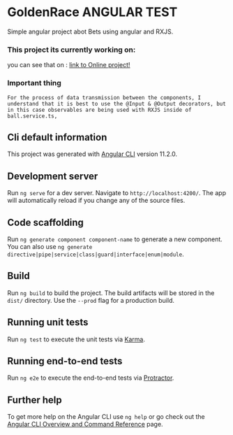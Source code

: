 # GoldenRace ANGULAR TEST

Simple angular project abot Bets using angular and RXJS.

### This project its currently working on:

you can see that on : [link to Online project!](https://golden-race-lu7ssfvne-jdesignermayor.vercel.app/)

### Important thing

```
For the process of data transmission between the components, I understand that it is best to use the @Input & @Output decorators, but in this case observables are being used with RXJS inside of ball.service.ts,

```

## Cli default information

This project was generated with [Angular CLI](https://github.com/angular/angular-cli) version 11.2.0.

## Development server

Run `ng serve` for a dev server. Navigate to `http://localhost:4200/`. The app will automatically reload if you change any of the source files.

## Code scaffolding

Run `ng generate component component-name` to generate a new component. You can also use `ng generate directive|pipe|service|class|guard|interface|enum|module`.

## Build

Run `ng build` to build the project. The build artifacts will be stored in the `dist/` directory. Use the `--prod` flag for a production build.

## Running unit tests

Run `ng test` to execute the unit tests via [Karma](https://karma-runner.github.io).

## Running end-to-end tests

Run `ng e2e` to execute the end-to-end tests via [Protractor](http://www.protractortest.org/).

## Further help

To get more help on the Angular CLI use `ng help` or go check out the [Angular CLI Overview and Command Reference](https://angular.io/cli) page.
